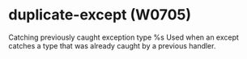 # duplicate-except (W0705)

Catching previously caught exception type %s Used when an except catches
a type that was already caught by a previous handler.
